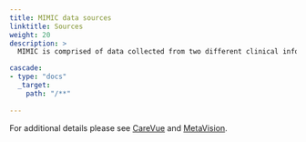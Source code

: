 ```yaml
---
title: MIMIC data sources
linktitle: Sources
weight: 20
description: >
  MIMIC is comprised of data collected from two different clinical information systems: CareVue and MetaVision.  

cascade:
- type: "docs"
  _target:
    path: "/**"
  
---
```


For additional details please see [CareVue](carevue) and [MetaVision](metavision).